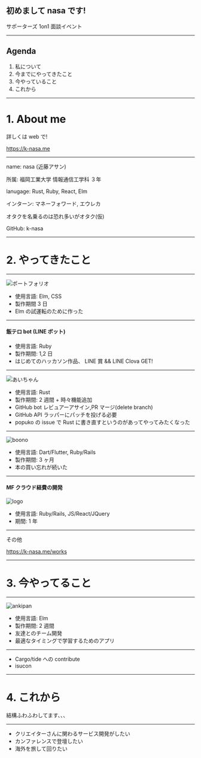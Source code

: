 ## 初めまして nasa です!

サポーターズ 1on1 面談イベント

---

## Agenda

1. 私について
2. 今までにやってきたこと
3. 今やっていること
4. これから

---

# 1. About me

詳しくは web で!

https://k-nasa.me

---

name: nasa (近藤アサン)

所属: 福岡工業大学 情報通信工学科 ３年

lanugage: Rust, Ruby, React, Elm

インターン: マネーフォワード, エウレカ

オタクを名乗るのは恐れ多いがオタク(仮)

GitHub: k-nasa

---

# 2. やってきたこと

---

![ポートフォリオ](./assets/portfolio.png)

- 使用言語: Elm, CSS
- 製作期間 3 日
- Elm の試運転のために作った

---

#### 飯テロ bot (LINE ボット)

- 使用言語: Ruby
- 製作期間: 1,2 日
- はじめてのハッカソン作品、 LINE 賞 && LINE Clova GET!

---

![あいちゃん](./assets/ai-chan.png)

- 使用言語: Rust
- 製作期間: 2 週間 + 時々機能追加
- GitHub bot レビュアーアサイン,PR マージ(delete branch)
- GitHub API ラッパーにパッチを投げる必要
- popuko の issue で Rust に書き直すというのがあってやってみたくなった

---

![boono](./assets/boono.png)

- 使用言語: Dart/Flutter, Ruby/Rails
- 製作期間: 3 ヶ月
- 本の買い忘れが続いた

---

#### MF クラウド経費の開発

![logo](./assets/keihi-logo.png)

- 使用言語: Ruby/Rails, JS/React/JQuery
- 期間: 1 年

---

その他

https://k-nasa.me/works

---

# 3. 今やってること

---

![ankipan](./assets/ankipan.png)

- 使用言語: Elm
- 製作期間: 2 週間
- 友達とのチーム開発
- 最適なタイミングで学習するためのアプリ

---

- Cargo/tide への contribute
- isucon

---

# 4. これから

結構ふわふわしてます、、、

---

- クリエイターさんに関わるサービス開発がしたい
- カンファレンスで登壇したい
- 海外を旅して回りたい
